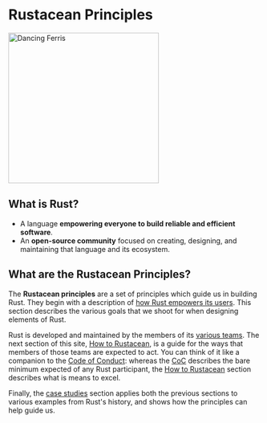 # Rustacean Principles

<img src="/image/dancing-ferris.gif" alt="Dancing Ferris" width="300"></img>

## What is Rust?

* A language **empowering everyone to build reliable and efficient software**.
* An **open-source community** focused on creating, designing, and maintaining that language and its ecosystem.

## What are the Rustacean Principles?

The **Rustacean principles** are a set of principles which guide us in building Rust. They begin with a description of [how Rust empowers its users](./how_rust_empowers.md). This section describes the various goals that we shoot for when designing elements of Rust.

Rust is developed and maintained by the members of its [various teams](https://www.rust-lang.org/governance). The next section of this site, [How to Rustacean](./how_to_rustacean.md), is a guide for the ways that members of those teams are expected to act. You can think of it like a companion to the [Code of Conduct][CoC]: whereas the [CoC] describes the bare minimum expected of any Rust participant, the [How to Rustacean] section describes what is means to excel.

Finally, the [case studies](./case_studies.md) section applies both the previous sections to various examples from Rust's history, and shows how the principles can help guide us.

[CoC]: https://www.rust-lang.org/policies/code-of-conduct
[How to Rustacean]: ./how_to_rustacean.md